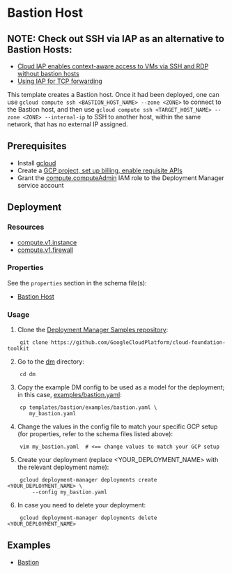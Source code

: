 # Bastion Host

## NOTE: Check out SSH via IAP as an alternative to Bastion Hosts:

- [Cloud IAP enables context-aware access to VMs via SSH and RDP without bastion hosts](https://cloud.google.com/blog/products/identity-security/cloud-iap-enables-context-aware-access-to-vms-via-ssh-and-rdp-without-bastion-hosts)
- [Using IAP for TCP forwarding](https://cloud.google.com/iap/docs/using-tcp-forwarding#tunneling_with_ssh)

This template creates a Bastion host. Once it had been deployed, one can use
`gcloud compute ssh <BASTION_HOST_NAME> --zone <ZONE>` to connect to
the Bastion host, and then use
`gcloud compute ssh <TARGET_HOST_NAME> --zone <ZONE> --internal-ip` to SSH to
another host, within the same network, that has no external IP assigned.

## Prerequisites

- Install [gcloud](https://cloud.google.com/sdk)
- Create a [GCP project, set up billing, enable requisite APIs](../project/README.md)
- Grant the [compute.computeAdmin](https://cloud.google.com/compute/docs/access/iam)
  IAM role to the Deployment Manager service account

## Deployment

### Resources

- [compute.v1.instance](https://cloud.google.com/compute/docs/reference/rest/v1/instances)
- [compute.v1.firewall](https://cloud.google.com/compute/docs/reference/rest/v1/firewalls)

### Properties

See the `properties` section in the schema file(s):

- [Bastion Host](bastion.py.schema)

### Usage

1. Clone the [Deployment Manager Samples repository](https://github.com/GoogleCloudPlatform/cloud-foundation-toolkit):

```shell
    git clone https://github.com/GoogleCloudPlatform/cloud-foundation-toolkit
```

2. Go to the [dm](../../) directory:

```shell
    cd dm
```

3. Copy the example DM config to be used as a model for the deployment; in this
   case, [examples/bastion.yaml](examples/bastion.yaml):

```shell
    cp templates/bastion/examples/bastion.yaml \
       my_bastion.yaml
```

4. Change the values in the config file to match your specific GCP setup (for
   properties, refer to the schema files listed above):

```shell
    vim my_bastion.yaml  # <== change values to match your GCP setup
```

5. Create your deployment (replace \<YOUR\_DEPLOYMENT\_NAME\> with the relevant
   deployment name):

```shell
    gcloud deployment-manager deployments create <YOUR_DEPLOYMENT_NAME> \
        --config my_bastion.yaml
```

6. In case you need to delete your deployment:

```shell
    gcloud deployment-manager deployments delete <YOUR_DEPLOYMENT_NAME>
```

## Examples

- [Bastion](examples/bastion.yaml)
